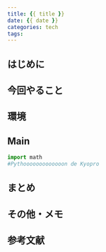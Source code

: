 ```yaml
---
title: {{ title }}
date: {{ date }}
categories: tech
tags:
---
```


## はじめに



## 今回やること

## 環境

## Main
```python
import math
#Pythooooooooooooon de Kyopro
```
## まとめ

## その他・メモ

## 参考文献
